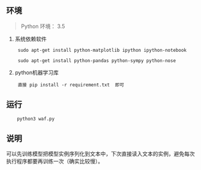 ## 环境

> Python 环境： 3.5

1. 系统依赖软件

        sudo apt-get install python-matplotlib ipython ipython-notebook

        sudo apt-get install python-pandas python-sympy python-nose

2. python机器学习库

        直接 pip install -r requirement.txt  即可

## 运行

        python3 waf.py

## 说明

可以先训练模型把模型实例序列化到文本中，下次直接读入文本的实例，避免每次执行程序都要再训练一次（确实比较慢）。